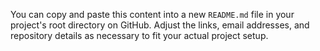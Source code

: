 
You can copy and paste this content into a new `README.md` file in your project's root directory on GitHub. Adjust the links, email addresses, and repository details as necessary to fit your actual project setup.
